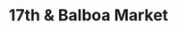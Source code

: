 ---
title: "17th & Balboa Market"
url: /san-francisco/17th-und-balboa-market/
shop: Lebensmittel
---